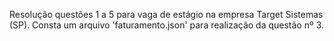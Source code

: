 Resolução questões 1 a 5 para vaga de estágio na empresa Target Sistemas (SP).
Consta um arquivo 'faturamento.json' para realização da questão nº 3.
